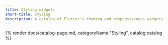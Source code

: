 ```yaml
---
title: Styling widgets
short-title: Styling
description: A catalog of Flutter's theming and responsiveness widgets.
---
```


{% render docs/catalog-page.md, categoryName:"Styling", catalog:catalog %}
